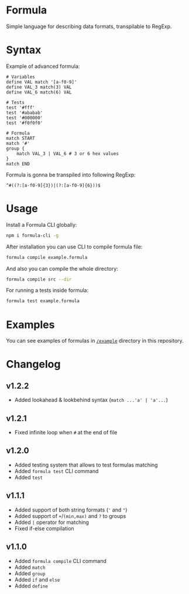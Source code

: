 # Formula
Simple language for describing data formats, transpilable to RegExp.

# Syntax
Example of advanced formula:
```formula
# Variables
define VAL match '[a-f0-9]'
define VAL_3 match(3) VAL
define VAL_6 match(6) VAL

# Tests
test '#fff'
test '#ababab'
test '#000000'
test '#f0f0f0'

# Formula
match START
match '#'
group {
	match VAL_3 | VAL_6 # 3 or 6 hex values
}
match END
```

Formula is gonna be transpiled into following RegExp:
```regex
^#((?:[a-f0-9]{3})|(?:[a-f0-9]{6}))$
```

# Usage
Install a Formula CLI globally:
```bash
npm i formula-cli -g
```

After installation you can use CLI to compile formula file:
```bash
formula compile example.formula
```

And also you can compile the whole directory:
```bash
formula compile src --dir
```

For running a tests inside formula:
```bash
formula test example.formula
```

# Examples
You can see examples of formulas in [`/example`](https://github.com/datasco/Formula/tree/main/examples) directory in this repository.

# Changelog

## v1.2.2
- Added lookahead & lookbehind syntax (`match ...'a' | 'a'...`)

## v1.2.1
- Fixed infinite loop when `#` at the end of file

## v1.2.0
- Added testing system that allows to test formulas matching
- Added `formula test` CLI command
- Added `test`

## v1.1.1
- Added support of both string formats (`'` and `"`)
- Added support of `+`/`(min,max)` and  `?` to groups
- Added `|` operator for matching
- Fixed if-else compilation

## v1.1.0
- Added `formula compile` CLI command
- Added `match`
- Added `group`
- Added `if` and `else`
- Added `define`